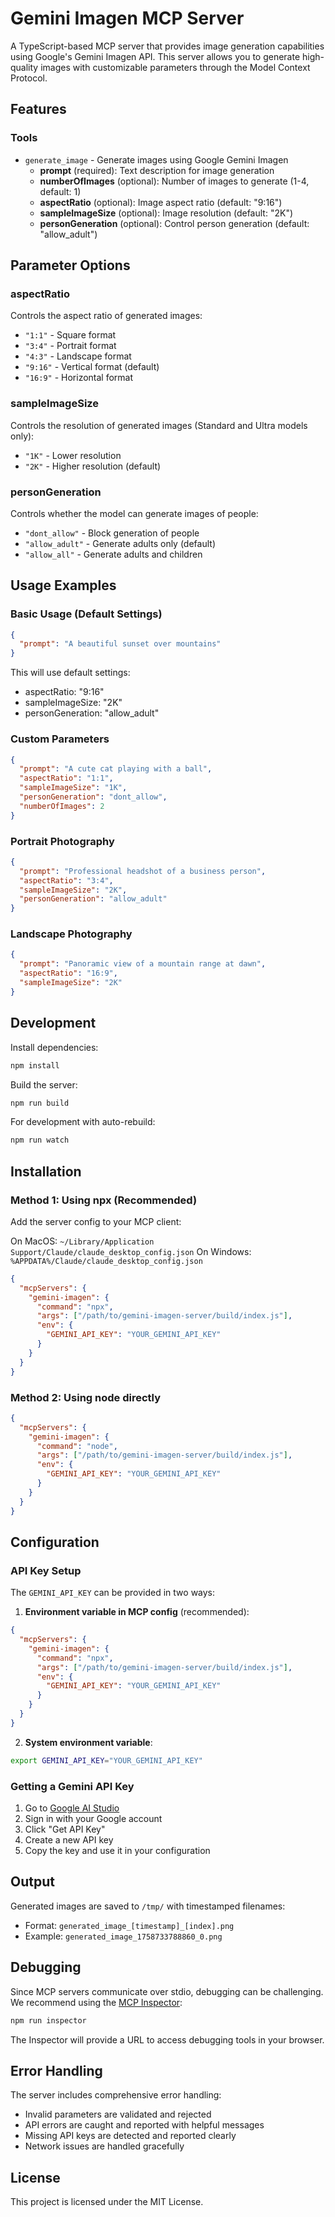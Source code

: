 # Gemini Imagen MCP Server

A TypeScript-based MCP server that provides image generation capabilities using Google's Gemini Imagen API. This server allows you to generate high-quality images with customizable parameters through the Model Context Protocol.

## Features

### Tools
- `generate_image` - Generate images using Google Gemini Imagen
  - **prompt** (required): Text description for image generation
  - **numberOfImages** (optional): Number of images to generate (1-4, default: 1)
  - **aspectRatio** (optional): Image aspect ratio (default: "9:16")
  - **sampleImageSize** (optional): Image resolution (default: "2K")
  - **personGeneration** (optional): Control person generation (default: "allow_adult")

## Parameter Options

### aspectRatio
Controls the aspect ratio of generated images:
- `"1:1"` - Square format
- `"3:4"` - Portrait format
- `"4:3"` - Landscape format  
- `"9:16"` - Vertical format (default)
- `"16:9"` - Horizontal format

### sampleImageSize
Controls the resolution of generated images (Standard and Ultra models only):
- `"1K"` - Lower resolution
- `"2K"` - Higher resolution (default)

### personGeneration
Controls whether the model can generate images of people:
- `"dont_allow"` - Block generation of people
- `"allow_adult"` - Generate adults only (default)
- `"allow_all"` - Generate adults and children

## Usage Examples

### Basic Usage (Default Settings)
```json
{
  "prompt": "A beautiful sunset over mountains"
}
```
This will use default settings:
- aspectRatio: "9:16"
- sampleImageSize: "2K"
- personGeneration: "allow_adult"

### Custom Parameters
```json
{
  "prompt": "A cute cat playing with a ball",
  "aspectRatio": "1:1",
  "sampleImageSize": "1K",
  "personGeneration": "dont_allow",
  "numberOfImages": 2
}
```

### Portrait Photography
```json
{
  "prompt": "Professional headshot of a business person",
  "aspectRatio": "3:4",
  "sampleImageSize": "2K",
  "personGeneration": "allow_adult"
}
```

### Landscape Photography
```json
{
  "prompt": "Panoramic view of a mountain range at dawn",
  "aspectRatio": "16:9",
  "sampleImageSize": "2K"
}
```

## Development

Install dependencies:
```bash
npm install
```

Build the server:
```bash
npm run build
```

For development with auto-rebuild:
```bash
npm run watch
```

## Installation

### Method 1: Using npx (Recommended)

Add the server config to your MCP client:

On MacOS: `~/Library/Application Support/Claude/claude_desktop_config.json`
On Windows: `%APPDATA%/Claude/claude_desktop_config.json`

```json
{
  "mcpServers": {
    "gemini-imagen": {
      "command": "npx",
      "args": ["/path/to/gemini-imagen-server/build/index.js"],
      "env": {
        "GEMINI_API_KEY": "YOUR_GEMINI_API_KEY"
      }
    }
  }
}
```

### Method 2: Using node directly

```json
{
  "mcpServers": {
    "gemini-imagen": {
      "command": "node",
      "args": ["/path/to/gemini-imagen-server/build/index.js"],
      "env": {
        "GEMINI_API_KEY": "YOUR_GEMINI_API_KEY"
      }
    }
  }
}
```

## Configuration

### API Key Setup

The `GEMINI_API_KEY` can be provided in two ways:

1. **Environment variable in MCP config** (recommended):
```json
{
  "mcpServers": {
    "gemini-imagen": {
      "command": "npx",
      "args": ["/path/to/gemini-imagen-server/build/index.js"],
      "env": {
        "GEMINI_API_KEY": "YOUR_GEMINI_API_KEY"
      }
    }
  }
}
```

2. **System environment variable**:
```bash
export GEMINI_API_KEY="YOUR_GEMINI_API_KEY"
```

### Getting a Gemini API Key

1. Go to [Google AI Studio](https://aistudio.google.com/)
2. Sign in with your Google account
3. Click "Get API Key" 
4. Create a new API key
5. Copy the key and use it in your configuration

## Output

Generated images are saved to `/tmp/` with timestamped filenames:
- Format: `generated_image_[timestamp]_[index].png`
- Example: `generated_image_1758733788860_0.png`

## Debugging

Since MCP servers communicate over stdio, debugging can be challenging. We recommend using the [MCP Inspector](https://github.com/modelcontextprotocol/inspector):

```bash
npm run inspector
```

The Inspector will provide a URL to access debugging tools in your browser.

## Error Handling

The server includes comprehensive error handling:
- Invalid parameters are validated and rejected
- API errors are caught and reported with helpful messages
- Missing API keys are detected and reported clearly
- Network issues are handled gracefully

## License

This project is licensed under the MIT License.
